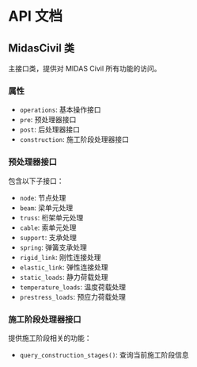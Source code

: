 # API 文档

## MidasCivil 类

主接口类，提供对 MIDAS Civil 所有功能的访问。

### 属性

- `operations`: 基本操作接口
- `pre`: 预处理器接口
- `post`: 后处理器接口
- `construction`: 施工阶段处理器接口

### 预处理器接口

包含以下子接口：

- `node`: 节点处理
- `beam`: 梁单元处理
- `truss`: 桁架单元处理
- `cable`: 索单元处理
- `support`: 支承处理
- `spring`: 弹簧支承处理
- `rigid_link`: 刚性连接处理
- `elastic_link`: 弹性连接处理
- `static_loads`: 静力荷载处理
- `temperature_loads`: 温度荷载处理
- `prestress_loads`: 预应力荷载处理

### 施工阶段处理器接口

提供施工阶段相关的功能：

- `query_construction_stages()`: 查询当前施工阶段信息 